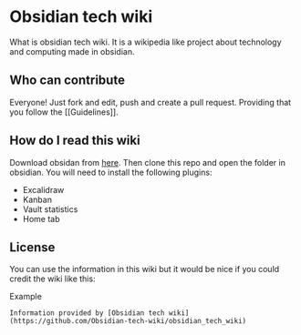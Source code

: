 # Obsidian tech wiki
What is obsidian tech wiki. It is a wikipedia like project about technology and computing made in obsidian.

## Who can contribute
Everyone! Just fork and edit, push and create a pull request. Providing that you follow the [[Guidelines]].

## How do I read this wiki

Download obsidan from [here](https://obsidian.md/). Then clone this repo and open the folder in obsidian. You will need to install the following plugins:
- Excalidraw
- Kanban
- Vault statistics
- Home tab

## License
You can use the information in this wiki but it would be nice if you could credit the wiki like this:

Example

```
Information provided by [Obsidian tech wiki](https://github.com/Obsidian-tech-wiki/obsidian_tech_wiki)
```
